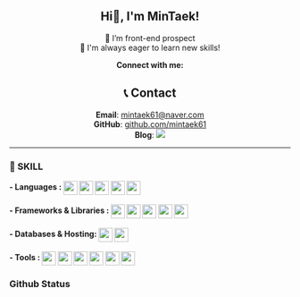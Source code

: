 <div align="center">

## Hi👋, I'm MinTaek!
<!-- [![wakatime](https://wakatime.com/badge/user/018ef09b-4830-4742-8c11-7c2fa58d8c53.svg)](https://wakatime.com/@018ef09b-4830-4742-8c11-7c2fa58d8c53)
[![Hits](https://hits.seeyoufarm.com/api/count/incr/badge.svg?url=https%3A%2F%2Fgithub.com%2FJihyeon818&count_bg=%2333DFFF&title_bg=%23005D9F&icon=&icon_color=%23FFFFFF&title=Jihyeon&edge_flat=false)](https://hits.seeyoufarm.com) -->

🌱 I’m front-end prospect<br/>
🤩 I'm always eager to learn new skills!<br/>

<b>Connect with me: </b>
## 📞 Contact
**Email**: mintaek61@naver.com<br/>
**GitHub**: [github.com/mintaek61](https://github.com/mintaek61)<br/>
**Blog**: <a href="https://velog.io/@mintaek601" target="_blank"><img src="https://img.shields.io/badge/velog-black?style=plastic&logo=velog&logoColor=#03C75A"/></a>
  
</div>

<hr/>

### 🔨 SKILL
<b>
- Languages : 
  <img src="https://img.shields.io/badge/html5-%23E34F26.svg?style=for-the-badge&logo=html5&logoColor=white" height="25" align="center">
  <img src="https://img.shields.io/badge/css3-1572B6?style=for-the-badge&logo=css3&logoColor=white" height="25" align="center">
  <img src="https://img.shields.io/badge/SASS-hotpink.svg?style=for-the-badge&logo=SASS&logoColor=white" height="25" align="center">
  <img src="https://img.shields.io/badge/javascript-F7DF1E?style=for-the-badge&logo=javascript&logoColor=white" height="25" align="center">
  <img src="https://img.shields.io/badge/typescript-007ACC?style=for-the-badge&logo=typescript&logoColor=white" height="25" align="center">
</b>
<br/><br/>

<b>
- Frameworks & Libraries : 
  <img src="https://img.shields.io/badge/react-61DAFB?style=for-the-badge&logo=react&logoColor=white" height="25" align="center">
<!--   <img src="https://img.shields.io/badge/-React%20Query-FF4154?style=for-the-badge&logo=react%20query&logoColor=white" height="25" align="center"> -->
<!--   <img src="https://img.shields.io/badge/React_Router-CA4245?style=for-the-badge&logo=react-router&logoColor=white" height="25" align="center"> -->
<!--   <img src="https://img.shields.io/badge/React%20Hook%20Form-%23EC5990.svg?style=for-the-badge&logo=reacthookform&logoColor=white" height="25" align="center"> -->
  <img src="https://img.shields.io/badge/Next-black?style=for-the-badge&logo=next.js&logoColor=white" height="25" align="center">
  <img src="https://img.shields.io/badge/bootstrap-%238511FA.svg?style=for-the-badge&logo=bootstrap&logoColor=white" height="25" align="center">
  <img src="https://img.shields.io/badge/styled--components-DB7093?style=for-the-badge&logo=styled-components&logoColor=white" height="25" align="center">
  <img src="https://img.shields.io/badge/tailwindcss-%2338B2AC.svg?style=for-the-badge&logo=tailwind-css&logoColor=white" height="25" align="center">
<!--   <img src="https://img.shields.io/badge/redux-%23593d88.svg?style=for-the-badge&logo=redux&logoColor=white" height="25" align="center"> -->
<!--   <img src="https://img.shields.io/badge/recoil-%230167ff.svg?style=for-the-badge&logo=recoil&logoColor=white" height="25" align="center"> -->
</b>
<br/><br/>

<b>
- Databases & Hosting: 
  <img src="https://img.shields.io/badge/mysql-4479A1?style=for-the-badge&logo=mysql&logoColor=white" height="25" align="center">
  <img src="https://img.shields.io/badge/vercel-%23000000.svg?style=for-the-badge&logo=vercel&logoColor=white" height="25" align="center">
<!--   <img src="https://img.shields.io/badge/netlify-%23000000.svg?style=for-the-badge&logo=netlify&logoColor=#00C7B7" height="25" align="center"> -->
<!--         <img src="https://img.shields.io/badge/postgresql-1572B6?style=for-the-badge&logo=postgresql&logoColor=white" height="25" align="center"> -->
<!--         <img src="https://img.shields.io/badge/MongoDB-%234ea94b.svg?style=for-the-badge&logo=mongodb&logoColor=white" height="25" align="center"> -->
<!--         <img src="https://img.shields.io/badge/prisma-000000?style=for-the-badge&logo=prisma&logoColor=white" height="25" align="center"> -->
<!--         <img src="https://img.shields.io/badge/firebase-a08021?style=for-the-badge&logo=firebase&logoColor=ffcd34" height="25" align="center"> -->
<!--   <img src="https://img.shields.io/badge/AWS-%23FF9900.svg?style=for-the-badge&logo=amazon-aws&logoColor=white" height="25" align="center"> -->
</b>
<br/><br/>

<b>
- Tools : 
  <img src="https://img.shields.io/badge/git-%23F05033.svg?style=for-the-badge&logo=git&logoColor=white" height="25" align="center">
        <img src="https://img.shields.io/badge/github-181717?style=for-the-badge&logo=github&logoColor=white" height="25" align="center">  
        <img src="https://img.shields.io/badge/figma-F24E1E?style=for-the-badge&logo=figma&logoColor=white" height="25" align="center">
        <img src="https://img.shields.io/badge/VSCode-007ACC?style=for-the-badge&logo=visualstudiocode&logoColor=white" height="25" align="center"> 
        <img src="https://img.shields.io/badge/IntelliJ idea-000000?style=for-the-badge&logo=intellijidea&logoColor=white" height="25" align="center"> 
        <img src="https://img.shields.io/badge/chatGPT-74aa9c?style=for-the-badge&logo=openai&logoColor=white" height="25" align="center">
</b>

### Github Status
